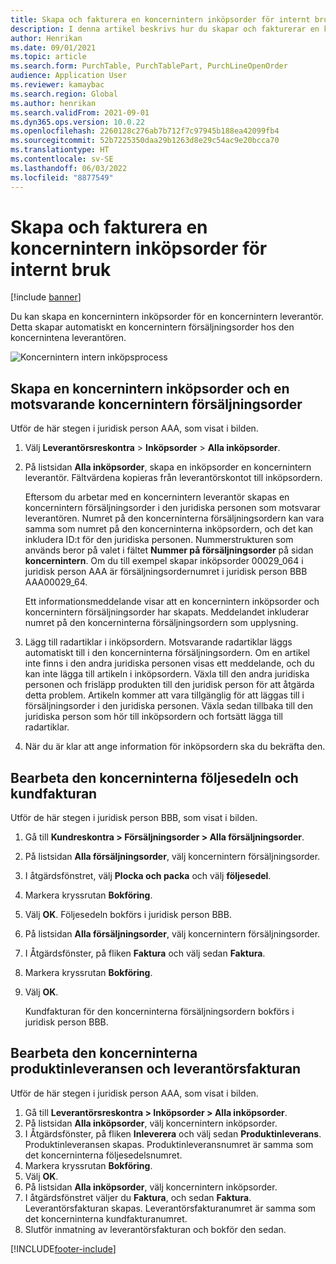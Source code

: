 ```yaml
---
title: Skapa och fakturera en koncernintern inköpsorder för internt bruk
description: I denna artikel beskrivs hur du skapar och fakturerar en koncernintern inköpsorder för internt bruk
author: Henrikan
ms.date: 09/01/2021
ms.topic: article
ms.search.form: PurchTable, PurchTablePart, PurchLineOpenOrder
audience: Application User
ms.reviewer: kamaybac
ms.search.region: Global
ms.author: henrikan
ms.search.validFrom: 2021-09-01
ms.dyn365.ops.version: 10.0.22
ms.openlocfilehash: 2260128c276ab7b712f7c97945b188ea42099fb4
ms.sourcegitcommit: 52b7225350daa29b1263d8e29c54ac9e20bcca70
ms.translationtype: HT
ms.contentlocale: sv-SE
ms.lasthandoff: 06/03/2022
ms.locfileid: "8877549"
---
```

# <a name="create-and-invoice-an-intercompany-purchase-order-for-internal-use"></a>Skapa och fakturera en koncernintern inköpsorder för internt bruk

[!include [banner](../../includes/banner.md)]

Du kan skapa en koncernintern inköpsorder för en koncernintern leverantör. Detta skapar automatiskt en koncernintern försäljningsorder hos den koncernintena leverantören.

![Koncernintern intern inköpsprocess](media/intercompanypurchaseprocess.png)

## <a name="create-an-intercompany-purchase-order-and-a-corresponding-intercompany-sales-order"></a>Skapa en koncernintern inköpsorder och en motsvarande koncernintern försäljningsorder

Utför de här stegen i juridisk person AAA, som visat i bilden.

1. Välj **Leverantörsreskontra** \> **Inköpsorder** \> **Alla inköpsorder**.
1. På listsidan **Alla inköpsorder**, skapa en inköpsorder en koncernintern leverantör. Fältvärdena kopieras från leverantörskontot till inköpsordern.

    Eftersom du arbetar med en koncernintern leverantör skapas en koncernintern försäljningsorder i den juridiska personen som motsvarar leverantören. Numret på den koncerninterna försäljningsordern kan vara samma som numret på den koncerninterna inköpsordern, och det kan inkludera ID:t för den juridiska personen. Nummerstrukturen som används beror på valet i fältet **Nummer på försäljningsorder** på sidan **koncernintern**. Om du till exempel skapar inköpsorder 00029\_064 i juridisk person AAA är försäljningsordernumret i juridisk person BBB AAA00029\_64.

    Ett informationsmeddelande visar att en koncernintern inköpsorder och koncernintern försäljningsorder har skapats. Meddelandet inkluderar numret på den koncerninterna försäljningsordern som upplysning.

1. Lägg till radartiklar i inköpsordern. Motsvarande radartiklar läggs automatiskt till i den koncerninterna försäljningsordern. Om en artikel inte finns i den andra juridiska personen visas ett meddelande, och du kan inte lägga till artikeln i inköpsordern. Växla till den andra juridiska personen och frisläpp produkten till den juridisk person för att åtgärda detta problem. Artikeln kommer att vara tillgänglig för att läggas till i försäljningsorder i den juridiska personen. Växla sedan tillbaka till den juridiska person som hör till inköpsordern och fortsätt lägga till radartiklar.
1. När du är klar att ange information för inköpsordern ska du bekräfta den.

## <a name="process-the-intercompany-packing-slip-and-customer-invoice"></a>Bearbeta den koncerninterna följesedeln och kundfakturan

Utför de här stegen i juridisk person BBB, som visat i bilden.

1. Gå till **Kundreskontra \> Försäljningsorder \> Alla försäljningsorder**.
1. På listsidan **Alla försäljningsorder**, välj koncernintern försäljningsorder.
1. I åtgärdsfönstret, välj **Plocka och packa** och välj **följesedel**.
1. Markera kryssrutan **Bokföring**.
1. Välj **OK**. Följesedeln bokförs i juridisk person BBB.
1. På listsidan **Alla försäljningsorder**, välj koncernintern försäljningsorder.
1. I Åtgärdsfönster, på fliken **Faktura** och välj sedan **Faktura**.
1. Markera kryssrutan **Bokföring**.
1. Välj **OK**.

    Kundfakturan för den koncerninterna försäljningsordern bokförs i juridisk person BBB.

## <a name="process-the-intercompany-product-receipt-and-vendor-invoice"></a>Bearbeta den koncerninterna produktinleveransen och leverantörsfakturan

Utför de här stegen i juridisk person AAA, som visat i bilden.

1. Gå till **Leverantörsreskontra \> Inköpsorder \> Alla inköpsorder**.
1. På listsidan **Alla inköpsorder**, välj koncernintern inköpsorder.
1. I Åtgärdsfönster, på fliken **Inleverera** och välj sedan **Produktinleverans**. Produktinleveransen skapas. Produktinleveransnumret är samma som det koncerninterna följesedelsnumret.
1. Markera kryssrutan **Bokföring**.
1. Välj **OK**.
1. På listsidan **Alla inköpsorder**, välj koncernintern inköpsorder.
1. I åtgärdsfönstret väljer du **Faktura**, och sedan **Faktura**. Leverantörsfakturan skapas. Leverantörsfakturanumret är samma som det koncerninterna kundfakturanumret.
1. Slutför inmatning av leverantörsfakturan och bokför den sedan.

[!INCLUDE[footer-include](../../includes/footer-banner.md)]
